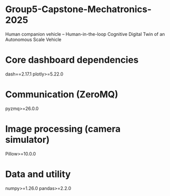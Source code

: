 # Group5-Capstone-Mechatronics-2025
Human companion vehicle – Human-in-the-loop Cognitive Digital Twin of an Autonomous Scale Vehicle

# Core dashboard dependencies
dash==2.17.1
plotly>=5.22.0

# Communication (ZeroMQ)
pyzmq>=26.0.0

# Image processing (camera simulator)
Pillow>=10.0.0

# Data and utility
numpy>=1.26.0
pandas>=2.2.0
